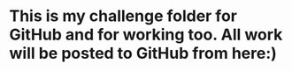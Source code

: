 # This is my challenge folder for GitHub and for working too. All work will be posted to GitHub from here:)